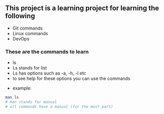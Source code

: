 ## This project is a learning project for learning the following

* Git commands
* Linux commands
* DevOps

### These are the commands to learn

* ls
* Ls stands for list
* Ls has options such as -a, -h, -l etc
* to see help for these options you can use the commands

- example:

```bash
man ls 
# man stands for manual
# all commands have a manual (for the most part)
```
